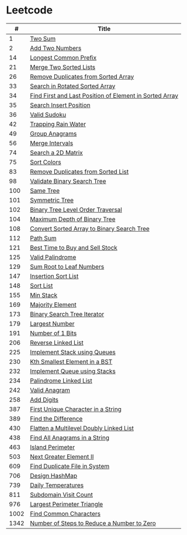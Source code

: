 # Leetcode

| # | Title |
|---| ----- |
|1|[ Two Sum](https://leetcode.com/problems/two-sum/)
|2|[ Add Two Numbers](https://leetcode.com/problems/add-two-numbers/)
|14|[ Longest Common Prefix](https://leetcode.com/problems/longest-common-prefix/)
|21|[ Merge Two Sorted Lists](https://leetcode.com/problems/merge-two-sorted-lists/)|[Java](./solutions/21.%20Merge%20Two%20Sorted%20Lists.java)|0 ms|
|26|[ Remove Duplicates from Sorted Array](https://leetcode.com/problems/remove-duplicates-from-sorted-array/)
|33|[ Search in Rotated Sorted Array](https://leetcode.com/problems/search-in-rotated-sorted-array/)|[Java](./solutions/33.%20Search%20in%20Rotated%20Sorted%20Array.java)|0 ms|
|34|[ Find First and Last Position of Element in Sorted Array](https://leetcode.com/problems/find-first-and-last-position-of-element-in-sorted-array/)|[Java](./solutions/34.%20Find%20First%20and%20Last%20Position%20of%20Element%20in%20Sorted%20Array.java)|0 ms|
|35|[ Search Insert Position](https://leetcode.com/problems/search-insert-position/)|[Java](./solutions/35.%20Search%20Insert%20Position.java)|0 ms|
|36|[ Valid Sudoku](https://leetcode.com/problems/valid-sudoku/)|[Java](./solutions/36.%20Valid%20Sudoku.java)|14 ms|
|42|[ Trapping Rain Water](https://leetcode.com/problems/trapping-rain-water/)|[Java](./solutions/42.%20Trapping%20Rain%20Water.java)|1 ms|
|49|[ Group Anagrams](https://leetcode.com/problems/group-anagrams/)|[Java](./solutions/49.%20Group%20Anagrams.java)|6 ms|
|56|[ Merge Intervals](https://leetcode.com/problems/merge-intervals/)|[Java](./solutions/56.%20Merge%20Intervals.java)|5 ms|
|74|[ Search a 2D Matrix](https://leetcode.com/problems/search-a-2d-matrix/)
|75|[ Sort Colors](https://leetcode.com/problems/sort-colors/)
|83|[ Remove Duplicates from Sorted List](https://leetcode.com/problems/remove-duplicates-from-sorted-list/)
|98|[ Validate Binary Search Tree](https://leetcode.com/problems/validate-binary-search-tree/)|[Java](./solutions/98.%20Validate%20Binary%20Search%20Tree.java)|0 ms|
|100|[ Same Tree](https://leetcode.com/problems/same-tree/)|[Java](./solutions/100.%20Same%20Tree.java)|0 ms|
|101|[ Symmetric Tree](https://leetcode.com/problems/symmetric-tree/)|[Java](./solutions/101.%20Symmetric%20Tree.java)|0 ms|
|102|[ Binary Tree Level Order Traversal](https://leetcode.com/problems/binary-tree-level-order-traversal/)|[Java](./solutions/102.%20Binary%20Tree%20Level%20Order%20Traversal.java)|0 ms|
|104|[ Maximum Depth of Binary Tree](https://leetcode.com/problems/maximum-depth-of-binary-tree/)|[Java](./solutions/104.%20Maximum%20Depth%20of%20Binary%20Tree.java)|0 ms|
|108|[ Convert Sorted Array to Binary Search Tree](https://leetcode.com/problems/convert-sorted-array-to-binary-search-tree/)|[Java](./solutions/108.%20Convert%20Sorted%20Array%20to%20Binary%20Search%20Tree.java)|0 ms|
|112|[ Path Sum](https://leetcode.com/problems/path-sum/)|[Java](./solutions/112.%20Path%20Sum.java)|0 ms|
|121|[ Best Time to Buy and Sell Stock](https://leetcode.com/problems/best-time-to-buy-and-sell-stock/)
|125|[ Valid Palindrome](https://leetcode.com/problems/valid-palindrome/)
|129|[ Sum Root to Leaf Numbers](https://leetcode.com/problems/sum-root-to-leaf-numbers/)|[Java](./solutions/129.%20Sum%20Root%20to%20Leaf%20Numbers.java)|0 ms|
|147|[ Insertion Sort List](https://leetcode.com/problems/insertion-sort-list/)
|148|[ Sort List](https://leetcode.com/problems/sort-list/)
|155|[ Min Stack](https://leetcode.com/problems/min-stack/)|[Java](./solutions/155.%20Min%20Stack.java)|4 ms|
|169|[ Majority Element](https://leetcode.com/problems/majority-element/)
|173|[ Binary Search Tree Iterator](https://leetcode.com/problems/binary-search-tree-iterator/)|[Java](./solutions/173.%20Binary%20Search%20Tree%20Iterator.java)|14 ms|
|179|[ Largest Number](https://leetcode.com/problems/largest-number/)
|191|[ Number of 1 Bits](https://leetcode.com/problems/number-of-1-bits/)
|206|[ Reverse Linked List](https://leetcode.com/problems/reverse-linked-list/)
|225|[ Implement Stack using Queues](https://leetcode.com/problems/implement-stack-using-queues/)|[Java](./solutions/225.%20Implement%20Stack%20using%20Queues.java)|0 ms|
|230|[ Kth Smallest Element in a BST](https://leetcode.com/problems/kth-smallest-element-in-a-bst/)|[Java](./solutions/230.%20Kth%20Smallest%20Element%20in%20a%20BST.java)|0 ms|
|232|[ Implement Queue using Stacks](https://leetcode.com/problems/implement-queue-using-stacks/)|[Java](./solutions/232.%20Implement%20Queue%20using%20Stacks.java)|0 ms|
|234|[ Palindrome Linked List](https://leetcode.com/problems/palindrome-linked-list/)
|242|[ Valid Anagram](https://leetcode.com/problems/valid-anagram/)|[Java](./solutions/242.%20Valid%20Anagram.java)|3 ms|
|258|[ Add Digits](https://leetcode.com/problems/add-digits/)
|387|[ First Unique Character in a String](https://leetcode.com/problems/first-unique-character-in-a-string/)|[Java](./solutions/387.%20First%20Unique%20Character%20in%20a%20String.java)|21 ms|
|389|[ Find the Difference](https://leetcode.com/problems/find-the-difference/)
|430|[ Flatten a Multilevel Doubly Linked List](https://leetcode.com/problems/flatten-a-multilevel-doubly-linked-list/)|[Java](./solutions/430.%20Flatten%20a%20Multilevel%20Doubly%20Linked%20List.java)|0 ms|
|438|[ Find All Anagrams in a String](https://leetcode.com/problems/find-all-anagrams-in-a-string/)|[Java](./solutions/438.%20Find%20All%20Anagrams%20in%20a%20String.java)|8 ms|
|463|[ Island Perimeter](https://leetcode.com/problems/island-perimeter/)|[Java](./solutions/463.%20Island%20Perimeter.java)|5 ms|
|503|[ Next Greater Element II](https://leetcode.com/problems/next-greater-element-ii/)|[Java](./solutions/503.%20Next%20Greater%20Element%20II.java)|12 ms|
|609|[ Find Duplicate File in System](https://leetcode.com/problems/find-duplicate-file-in-system/)|[Java](./solutions/609.%20Find%20Duplicate%20File%20in%20System.java)|94 ms|
|706|[ Design HashMap](https://leetcode.com/problems/design-hashmap/)|[Java](./solutions/706.%20Design%20HashMap.java)|32 ms|
|739|[ Daily Temperatures](https://leetcode.com/problems/daily-temperatures/)|[Java](./solutions/739.%20Daily%20Temperatures.java)|17 ms|
|811|[ Subdomain Visit Count](https://leetcode.com/problems/subdomain-visit-count/)|[Java](./solutions/811.%20Subdomain%20Visit%20Count.java)|183 ms|
|976|[ Largest Perimeter Triangle](https://leetcode.com/problems/largest-perimeter-triangle/)
|1002|[ Find Common Characters](https://leetcode.com/problems/find-common-characters/)|[Java](./solutions/1002.%20Find%20Common%20Characters.java)|6 ms|
|1342|[ Number of Steps to Reduce a Number to Zero](https://leetcode.com/problems/number-of-steps-to-reduce-a-number-to-zero/)
